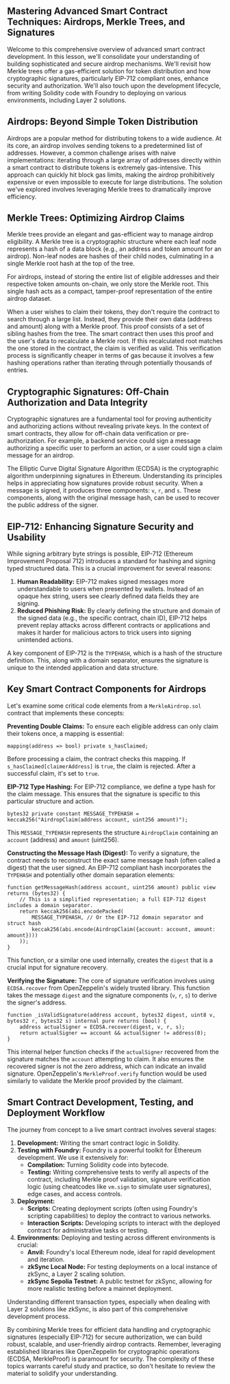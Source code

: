## Mastering Advanced Smart Contract Techniques: Airdrops, Merkle Trees, and Signatures

Welcome to this comprehensive overview of advanced smart contract development. In this lesson, we'll consolidate your understanding of building sophisticated and secure airdrop mechanisms. We'll revisit how Merkle trees offer a gas-efficient solution for token distribution and how cryptographic signatures, particularly EIP-712 compliant ones, enhance security and authorization. We'll also touch upon the development lifecycle, from writing Solidity code with Foundry to deploying on various environments, including Layer 2 solutions.

## Airdrops: Beyond Simple Token Distribution

Airdrops are a popular method for distributing tokens to a wide audience. At its core, an airdrop involves sending tokens to a predetermined list of addresses. However, a common challenge arises with naive implementations: iterating through a large array of addresses directly within a smart contract to distribute tokens is extremely gas-intensive. This approach can quickly hit block gas limits, making the airdrop prohibitively expensive or even impossible to execute for large distributions. The solution we've explored involves leveraging Merkle trees to dramatically improve efficiency.

## Merkle Trees: Optimizing Airdrop Claims

Merkle trees provide an elegant and gas-efficient way to manage airdrop eligibility. A Merkle tree is a cryptographic structure where each leaf node represents a hash of a data block (e.g., an address and token amount for an airdrop). Non-leaf nodes are hashes of their child nodes, culminating in a single Merkle root hash at the top of the tree.

For airdrops, instead of storing the entire list of eligible addresses and their respective token amounts on-chain, we only store the Merkle root. This single hash acts as a compact, tamper-proof representation of the entire airdrop dataset.

When a user wishes to claim their tokens, they don't require the contract to search through a large list. Instead, they provide their own data (address and amount) along with a Merkle proof. This proof consists of a set of sibling hashes from the tree. The smart contract then uses this proof and the user's data to recalculate a Merkle root. If this recalculated root matches the one stored in the contract, the claim is verified as valid. This verification process is significantly cheaper in terms of gas because it involves a few hashing operations rather than iterating through potentially thousands of entries.

## Cryptographic Signatures: Off-Chain Authorization and Data Integrity

Cryptographic signatures are a fundamental tool for proving authenticity and authorizing actions without revealing private keys. In the context of smart contracts, they allow for off-chain data verification or pre-authorization. For example, a backend service could sign a message authorizing a specific user to perform an action, or a user could sign a claim message for an airdrop.

The Elliptic Curve Digital Signature Algorithm (ECDSA) is the cryptographic algorithm underpinning signatures in Ethereum. Understanding its principles helps in appreciating how signatures provide robust security. When a message is signed, it produces three components: `v`, `r`, and `s`. These components, along with the original message hash, can be used to recover the public address of the signer.

## EIP-712: Enhancing Signature Security and Usability

While signing arbitrary byte strings is possible, EIP-712 (Ethereum Improvement Proposal 712) introduces a standard for hashing and signing typed structured data. This is a crucial improvement for several reasons:
1.  **Human Readability:** EIP-712 makes signed messages more understandable to users when presented by wallets. Instead of an opaque hex string, users see clearly defined data fields they are signing.
2.  **Reduced Phishing Risk:** By clearly defining the structure and domain of the signed data (e.g., the specific contract, chain ID), EIP-712 helps prevent replay attacks across different contracts or applications and makes it harder for malicious actors to trick users into signing unintended actions.

A key component of EIP-712 is the `TYPEHASH`, which is a hash of the structure definition. This, along with a domain separator, ensures the signature is unique to the intended application and data structure.

## Key Smart Contract Components for Airdrops

Let's examine some critical code elements from a `MerkleAirdrop.sol` contract that implements these concepts:

**Preventing Double Claims:**
To ensure each eligible address can only claim their tokens once, a mapping is essential:
```solidity
mapping(address => bool) private s_hasClaimed;
```
Before processing a claim, the contract checks this mapping. If `s_hasClaimed[claimerAddress]` is `true`, the claim is rejected. After a successful claim, it's set to `true`.

**EIP-712 Type Hashing:**
For EIP-712 compliance, we define a type hash for the claim message. This ensures that the signature is specific to this particular structure and action.
```solidity
bytes32 private constant MESSAGE_TYPEHASH = keccak256("AirdropClaim(address account, uint256 amount)");
```
This `MESSAGE_TYPEHASH` represents the structure `AirdropClaim` containing an `account` (address) and `amount` (uint256).

**Constructing the Message Hash (Digest):**
To verify a signature, the contract needs to reconstruct the exact same message hash (often called a digest) that the user signed. An EIP-712 compliant hash incorporates the `TYPEHASH` and potentially other domain separation elements:
```solidity
function getMessageHash(address account, uint256 amount) public view returns (bytes32) {
    // This is a simplified representation; a full EIP-712 digest includes a domain separator.
    return keccak256(abi.encodePacked(
        MESSAGE_TYPEHASH, // Or the EIP-712 domain separator and struct hash
        keccak256(abi.encode(AirdropClaim({account: account, amount: amount})))
    ));
}
```
This function, or a similar one used internally, creates the `digest` that is a crucial input for signature recovery.

**Verifying the Signature:**
The core of signature verification involves using `ECDSA.recover` from OpenZeppelin's widely trusted library. This function takes the message `digest` and the signature components (`v`, `r`, `s`) to derive the signer's address.
```solidity
function _isValidSignature(address account, bytes32 digest, uint8 v, bytes32 r, bytes32 s) internal pure returns (bool) {
    address actualSigner = ECDSA.recover(digest, v, r, s);
    return actualSigner == account && actualSigner != address(0);
}
```
This internal helper function checks if the `actualSigner` recovered from the signature matches the `account` attempting to claim. It also ensures the recovered signer is not the zero address, which can indicate an invalid signature. OpenZeppelin's `MerkleProof.verify` function would be used similarly to validate the Merkle proof provided by the claimant.

## Smart Contract Development, Testing, and Deployment Workflow

The journey from concept to a live smart contract involves several stages:

1.  **Development:** Writing the smart contract logic in Solidity.
2.  **Testing with Foundry:** Foundry is a powerful toolkit for Ethereum development. We use it extensively for:
    *   **Compilation:** Turning Solidity code into bytecode.
    *   **Testing:** Writing comprehensive tests to verify all aspects of the contract, including Merkle proof validation, signature verification logic (using cheatcodes like `vm.sign` to simulate user signatures), edge cases, and access controls.
3.  **Deployment:**
    *   **Scripts:** Creating deployment scripts (often using Foundry's scripting capabilities) to deploy the contract to various networks.
    *   **Interaction Scripts:** Developing scripts to interact with the deployed contract for administrative tasks or testing.
4.  **Environments:** Deploying and testing across different environments is crucial:
    *   **Anvil:** Foundry's local Ethereum node, ideal for rapid development and iteration.
    *   **zkSync Local Node:** For testing deployments on a local instance of zkSync, a Layer 2 scaling solution.
    *   **zkSync Sepolia Testnet:** A public testnet for zkSync, allowing for more realistic testing before a mainnet deployment.

Understanding different transaction types, especially when dealing with Layer 2 solutions like zkSync, is also part of this comprehensive development process.

By combining Merkle trees for efficient data handling and cryptographic signatures (especially EIP-712) for secure authorization, we can build robust, scalable, and user-friendly airdrop contracts. Remember, leveraging established libraries like OpenZeppelin for cryptographic operations (ECDSA, MerkleProof) is paramount for security. The complexity of these topics warrants careful study and practice, so don't hesitate to review the material to solidify your understanding.